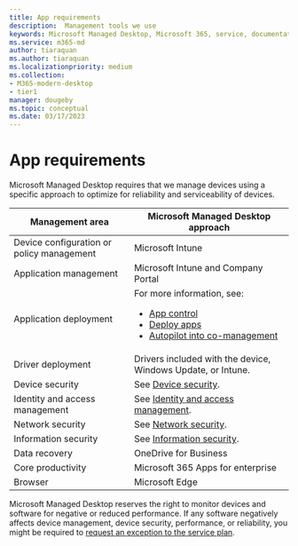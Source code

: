 ```yaml
---
title: App requirements 
description:  Management tools we use
keywords: Microsoft Managed Desktop, Microsoft 365, service, documentation
ms.service: m365-md
author: tiaraquan
ms.author: tiaraquan
ms.localizationpriority: medium
ms.collection: 
- M365-modern-desktop
- tier1
manager: dougeby
ms.topic: conceptual
ms.date: 03/17/2023
---
```


# App requirements

<!--This topic is the target for aka.ms/app-req. This is aka link is used from EA agreement for MMD. do not delete.-->

<!--Application addendum -->

Microsoft Managed Desktop requires that we manage devices using a specific approach to optimize for reliability and serviceability of devices.

| Management area  | Microsoft Managed Desktop approach |
| ----- | ----- |
| Device configuration or policy management | Microsoft Intune |
| Application management | Microsoft Intune and Company Portal |
| Application deployment | For more information, see:<ul><li>[App control](../prepare/app-control.md)</li><li>[Deploy apps](../deploy/deploy-apps.md)</li><li>[Autopilot into co-management](../prepare/autopilot-co-management.md)</li></ul> |
| Driver deployment | Drivers included with the device, Windows Update, or Intune. |
| Device security | See [Device security](../overview/security-technologies.md#device-security). |
| Identity and access management | See [Identity and access management](../overview/security-technologies.md#identity-and-access-management). |
| Network security | See [Network security](../overview/security-technologies.md#network-security). |
| Information security | See [Information security](../overview/security-technologies.md#information-security). |
| Data recovery | OneDrive for Business |
| Core productivity | Microsoft 365 Apps for enterprise |
| Browser | Microsoft Edge |

Microsoft Managed Desktop reserves the right to monitor devices and software for negative or reduced performance. If any software negatively affects device management, device security, performance, or reliability, you might be required to [request an exception to the service plan](../overview/exceptions-to-service-plan.md).
